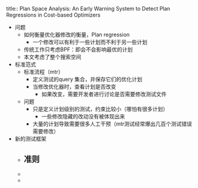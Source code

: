 title:: Plan Space Analysis: An Early Warning System to Detect Plan Regressions in Cost-based Optimizers

- 问题
	- 如何衡量优化器修改的衡量，Plan regression
		- 一个修改可以有利于一些计划而不利于另一些计划
	- 传统工作只考虑BPF：即会不会影响最优的计划
	- 本文考虑了整个搜索空间
- 标准范式
	- 标准流程（mtr）
		- 定义测试的query 集合，并保存它们的优化计划
		- 当修改优化器时，查看计划是否改变
			- 如果改变，需要开发者进行讨论是否需要修改测试文件
	- 问题
		- 只是定义计划级别的测试，约束比较小（哪怕有很多计划）
			- 一些修改隐藏的改动没有被体现出来
		- 大量的计划导致需要很多人工干预（mtr测试经常爆出几百个测试错误需要修改）
- 新的测试框架
	- 准则
		-
	-
	-